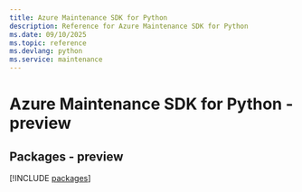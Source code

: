 ```yaml
---
title: Azure Maintenance SDK for Python
description: Reference for Azure Maintenance SDK for Python
ms.date: 09/10/2025
ms.topic: reference
ms.devlang: python
ms.service: maintenance
---
```

# Azure Maintenance SDK for Python - preview
## Packages - preview
[!INCLUDE [packages](maintenance-index.md)]